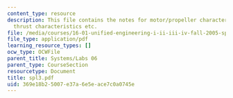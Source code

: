 ```yaml
---
content_type: resource
description: This file contains the notes for motor/propeller characterization, propellor
  thrust characteristics etc.
file: /media/courses/16-01-unified-engineering-i-ii-iii-iv-fall-2005-spring-2006/369e18b25007e37a6e5eace7c0a0745e_spl3.pdf
file_type: application/pdf
learning_resource_types: []
ocw_type: OCWFile
parent_title: Systems/Labs 06
parent_type: CourseSection
resourcetype: Document
title: spl3.pdf
uid: 369e18b2-5007-e37a-6e5e-ace7c0a0745e
---
```

